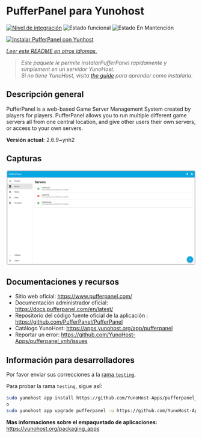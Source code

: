 <!--
Este archivo README esta generado automaticamente<https://github.com/YunoHost/apps/tree/master/tools/readme_generator>
No se debe editar a mano.
-->

# PufferPanel para Yunohost

[![Nivel de integración](https://apps.yunohost.org/badge/integration/pufferpanel)](https://ci-apps.yunohost.org/ci/apps/pufferpanel/)
![Estado funcional](https://apps.yunohost.org/badge/state/pufferpanel)
![Estado En Mantención](https://apps.yunohost.org/badge/maintained/pufferpanel)

[![Instalar PufferPanel con Yunhost](https://install-app.yunohost.org/install-with-yunohost.svg)](https://install-app.yunohost.org/?app=pufferpanel)

*[Leer este README en otros idiomas.](./ALL_README.md)*

> *Este paquete le permite instalarPufferPanel rapidamente y simplement en un servidor YunoHost.*  
> *Si no tiene YunoHost, visita [the guide](https://yunohost.org/install) para aprender como instalarla.*

## Descripción general

PufferPanel is a web-based Game Server Management System created by players for players. PufferPanel allows you to run multiple different game servers all from one central location, and give other users their own servers, or access to your own servers.


**Versión actual:** 2.6.9~ynh2

## Capturas

![Captura de PufferPanel](./doc/screenshots/serverlist.png)

## Documentaciones y recursos

- Sitio web oficial: <https://www.pufferpanel.com/>
- Documentación administrador oficial: <https://docs.pufferpanel.com/en/latest/>
- Repositorio del código fuente oficial de la aplicación : <https://github.com/PufferPanel/PufferPanel>
- Catálogo YunoHost: <https://apps.yunohost.org/app/pufferpanel>
- Reportar un error: <https://github.com/YunoHost-Apps/pufferpanel_ynh/issues>

## Información para desarrolladores

Por favor enviar sus correcciones a la [rama `testing`](https://github.com/YunoHost-Apps/pufferpanel_ynh/tree/testing).

Para probar la rama `testing`, sigue asÍ:

```bash
sudo yunohost app install https://github.com/YunoHost-Apps/pufferpanel_ynh/tree/testing --debug
o
sudo yunohost app upgrade pufferpanel -u https://github.com/YunoHost-Apps/pufferpanel_ynh/tree/testing --debug
```

**Mas informaciones sobre el empaquetado de aplicaciones:** <https://yunohost.org/packaging_apps>
